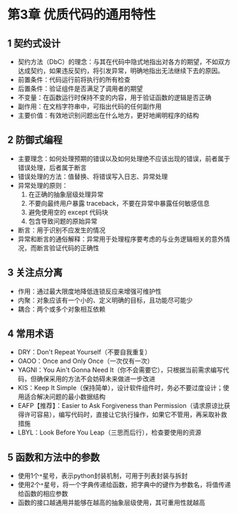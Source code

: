 # 第3章 优质代码的通用特性

## 1 契约式设计

- 契约方法（DbC）的理念：与其在代码中隐式地指出对各方的期望，不如双方达成契约，如果违反契约，将引发异常，明确地指出无法继续下去的原因。
- 前置条件：代码运行前将执行的所有检查
- 后置条件：验证组件是否满足了调用者的期望
- 不变量：在函数运行时保持不变的内容，用于验证函数的逻辑是否正确
- 副作用：在文档字符串中，可指出代码的任何副作用
- 主要价值：有效地识别问题出在什么地方，更好地阐明程序的结构

## 2 防御式编程

- 主要理念：如何处理预期的错误以及如何处理绝不应该出现的错误，前者属于错误处理，后者属于断言
- 错误处理的方法：值替换、将错误写入日志、异常处理
- 异常处理的原则：
  1. 在正确的抽象层级处理异常
  2. 不要向最终用户暴露 traceback，不要在异常中暴露任何敏感信息
  3. 避免使用空的 except 代码块
  4. 包含导致问题的原始异常
- 断言：用于识别不应发生的情况
- 异常和断言的通俗解释：异常用于处理程序要考虑的与业务逻辑相关的意外情况，而断言验证代码的正确性

## 3 关注点分离

- 作用：通过最大限度地降低连锁反应来增强可维护性
- 内聚：对象应该有一个小的、定义明确的目标，且功能尽可能少
- 耦合：两个或多个对象相互依赖

## 4 常用术语

- DRY：Don't Repeat Yourself（不要自我重复） 
- OAOO：Once and Only Once（一次仅有一次）
- YAGNI：You Ain't Gonna Need It（你不会需要它），只根据当前需求编写代码，但确保采用的方法不会妨碍未来做进一步改进
- KIS：Keep It Simple（保持简单），设计软件组件时，务必不要过度设计；使用适合解决问题的最小数据结构
- EAFP【推荐】：Easier to Ask Forgiveness than Permission（请求原谅比获得许可容易），编写代码时，直接让它执行操作，如果它不管用，再采取补救措施
- LBYL：Look Before You Leap（三思而后行），检查要使用的资源  

## 5 函数和方法中的参数

- 使用1个`*`星号，表示python封装机制，可用于列表封装与拆封
- 使用2个`*`星号，将一个字典传递给函数，把字典中的键作为参数名，将值传递给函数的相应参数
- 函数的接口越通用并能够在越高的抽象层级使用，其可重用性就越高